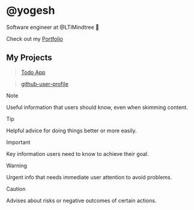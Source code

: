 # @yogesh

Software engineer at @LTIMindtree 👋



Check out my [Portfolio](https://yogesh-chiluka.vercel.app/)

## My Projects
> [Todo App](https://todo-app-yogeshchiluka.vercel.app/)


> [github-user-profile](https://github-user-profile-six.vercel.app/)



> [!NOTE]
> Useful information that users should know, even when skimming content.

> [!TIP]
> Helpful advice for doing things better or more easily.

> [!IMPORTANT]
> Key information users need to know to achieve their goal.

> [!WARNING]
> Urgent info that needs immediate user attention to avoid problems.

> [!CAUTION]
> Advises about risks or negative outcomes of certain actions.

